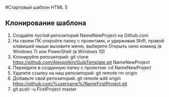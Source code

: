 #Стартовый шаблон HTML 5
## Клонирование шаблона
1. Создайте пустой репозиторий NameNewProject на Github.com
2. На своем ПК откройте папку с проектами, и удерживая Shift, правой клавишей мыши вызовите меню, выберите Открыть окно команд (в Windows 7) или PowerShell (в Windows 10)
3. Клонируйте репозиторий: git clone https://github.com/Alexpotkin/GulpTemplate.git NameNewProject
4. Перейдите в созданную папку с проектом: cd NameNewProject
5. Удалите ссылку на наш репозиторий: git remote rm origin
6. Добавьте свой репозиторий: git remote add origin https://github.com/%username%/NameFirstProject.git
7. git push -u FirstProject master